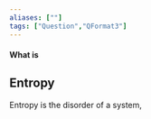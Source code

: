 ```yaml
---
aliases: [""]
tags: ["Question","QFormat3"]
---
```


#### What is
## Entropy
Entropy is the disorder of a system, 